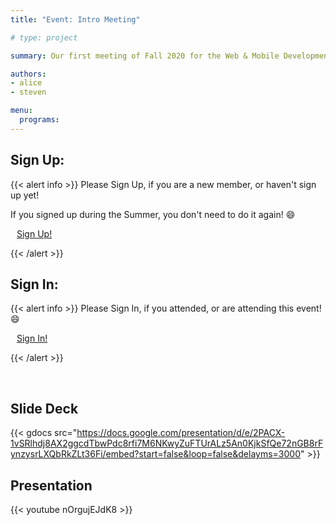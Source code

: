 ```yaml
---
title: "Event: Intro Meeting"

# type: project

summary: Our first meeting of Fall 2020 for the Web & Mobile Development Committee!

authors:
- alice
- steven

menu:
  programs:
---
```

## Sign Up:

{{< alert info >}}
Please Sign Up, if you are a new member, or haven't sign up yet!

If you signed up during the Summer, you don't need to do it again! :smile:

<a class="btn btn-light btn-lg" href="https://ucfacmw.org/sign-up" role="button">
<i class="fas fa-file-alt" style="padding-right: 10px;"></i>  Sign Up!</a>

{{< /alert >}}

## Sign In:

{{< alert info >}}
Please Sign In, if you attended, or are attending this event! :smile:

<a class="btn btn-light btn-lg" href="https://ucfacmw.org/sign-in" role="button">
<i class="fas fa-file-alt" style="padding-right: 10px;"></i>  Sign In!</a>

{{< /alert >}}


<br>

## Slide Deck

{{< gdocs src="https://docs.google.com/presentation/d/e/2PACX-1vSRlhdj8AX2ggcdTbwPdc8rfi7M6NKwyZuFTUrALz5An0KjkSfQe72nGB8rFynzysrLXQbRkZLt36Fi/embed?start=false&loop=false&delayms=3000" >}} 

## Presentation

{{< youtube nOrgujEJdK8 >}}